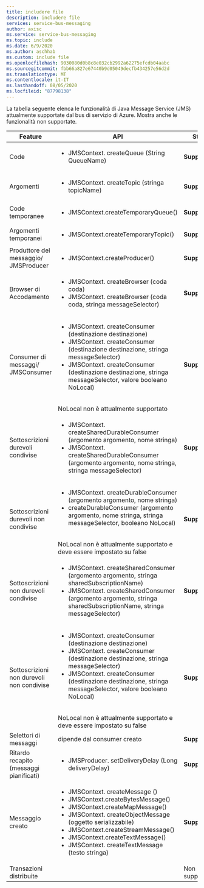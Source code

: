 ```yaml
---
title: includere file
description: includere file
services: service-bus-messaging
author: axisc
ms.service: service-bus-messaging
ms.topic: include
ms.date: 6/9/2020
ms.author: aschhab
ms.custom: include file
ms.openlocfilehash: 9030080d0b8c8e032cb2992a62275efcdb04aabc
ms.sourcegitcommit: fbb66a827e67440b9d05049decfb434257e56d2d
ms.translationtype: MT
ms.contentlocale: it-IT
ms.lasthandoff: 08/05/2020
ms.locfileid: "87798138"
---
```

La tabella seguente elenca le funzionalità di Java Message Service (JMS) attualmente supportate dal bus di servizio di Azure. Mostra anche le funzionalità non supportate.


| Feature | API |Stato |
|---|---|---|
| Code   | <ul> <li> JMSContext. createQueue (String QueueName) </li> </ul>| **Supportato** |
| Argomenti   | <ul> <li> JMSContext. createTopic (stringa topicName) </li> </ul>| **Supportato** |
| Code temporanee |<ul> <li> JMSContext.createTemporaryQueue() </li> </ul>| **Supportato** |
| Argomenti temporanei |<ul> <li> JMSContext.createTemporaryTopic() </li> </ul>| **Supportato** |
| Produttore del messaggio/<br/> JMSProducer |<ul> <li> JMSContext.createProducer() </li> </ul>| **Supportato** |
| Browser di Accodamento |<ul> <li> JMSContext. createBrowser (coda coda) </li> <li> JMSContext. createBrowser (coda coda, stringa messageSelector) </li> </ul> | **Supportato** |
| Consumer di messaggi/ <br/> JMSConsumer | <ul> <li> JMSContext. createConsumer (destinazione destinazione) </li> <li> JMSContext. createConsumer (destinazione destinazione, stringa messageSelector) </li> <li> JMSContext. createConsumer (destinazione destinazione, stringa messageSelector, valore booleano NoLocal)</li> </ul>  <br/> NoLocal non è attualmente supportato | **Supportato** |
| Sottoscrizioni durevoli condivise | <ul> <li> JMSContext. createSharedDurableConsumer (argomento argomento, nome stringa) </li> <li> JMSContext. createSharedDurableConsumer (argomento argomento, nome stringa, stringa messageSelector) </li> </ul>| **Supportato**|
| Sottoscrizioni durevoli non condivise | <ul> <li> JMSContext. createDurableConsumer (argomento argomento, nome stringa) </li> <li> createDurableConsumer (argomento argomento, nome stringa, stringa messageSelector, booleano NoLocal) </li> </ul> <br/> NoLocal non è attualmente supportato e deve essere impostato su false | **Supportato** |
| Sottoscrizioni non durevoli condivise |<ul> <li> JMSContext. createSharedConsumer (argomento argomento, stringa sharedSubscriptionName) </li> <li> JMSContext. createSharedConsumer (argomento argomento, stringa sharedSubscriptionName, stringa messageSelector) </li> </ul> | **Supportato** |
| Sottoscrizioni non durevoli non condivise |<ul> <li> JMSContext. createConsumer (destinazione destinazione) </li> <li> JMSContext. createConsumer (destinazione destinazione, stringa messageSelector) </li> <li> JMSContext. createConsumer (destinazione destinazione, stringa messageSelector, valore booleano NoLocal) </li> </ul> <br/> NoLocal non è attualmente supportato e deve essere impostato su false | **Supportato** |
| Selettori di messaggi | dipende dal consumer creato | **Supportato** |
| Ritardo recapito (messaggi pianificati) | <ul> <li> JMSProducer. setDeliveryDelay (Long deliveryDelay) </li> </ul>|**Supportato**|
| Messaggio creato |<ul> <li> JMSContext. createMessage () </li> <li> JMSContext.createBytesMessage() </li> <li> JMSContext.createMapMessage() </li> <li> JMSContext. createObjectMessage (oggetto serializzabile) </li> <li> JMSContext.createStreamMessage() </li> <li> JMSContext.createTextMessage() </li> <li> JMSContext. createTextMessage (testo stringa) </li> </ul>| **Supportato** |
| Transazioni distribuite || Non supportate |
